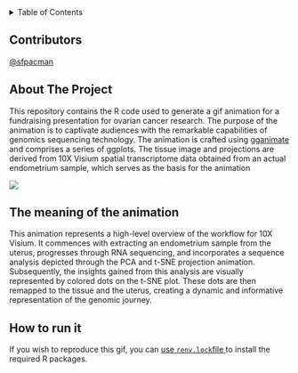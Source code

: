 <div id="top"></div>




<!-- PROJECT SHIELDS -->
<!--
*** I'm using markdown "reference style" links for readability.
*** Reference links are enclosed in brackets [ ] instead of parentheses ( ).
*** See the bottom of this document for the declaration of the reference variables
*** for contributors-url, forks-url, etc. This is an optional, concise syntax you may use.
*** https://www.markdownguide.org/basic-syntax/#reference-style-links
-->

<!-- TABLE OF CONTENTS -->
<details>
  <summary>Table of Contents</summary>
  <ol>
    <li>
      <a href="#about-the-project">About The Project</a>
        <li><a href="#prerequisites">Prerequisites</a></li>
        <li><a href="#installation">Installation</a></li>
      </ul>
    </li>
    <li><a href="#usage">Usage</a></li>
  </ol>
</details>


<!-- ABOUT THE PROJECT -->
## Contributors
[@sfpacman](https://github.com/sfpacman)

## About The Project
This repository contains the R code used to generate a gif animation for a fundraising presentation for ovarian cancer research. The purpose of the animation is to captivate audiences with the remarkable capabilities of genomics sequencing technology. The animation is crafted using [gganimate](https://gganimate.com/) and comprises a series of ggplots. The tissue image and projections are derived from 10X Visium spatial transcriptome data obtained from an actual endometrium sample, which serves as the basis for the animation


<img src="https://raw.githubusercontent.com/sfpacman/show_off/main/data/animation.gif">

<!-- About -->
## The meaning of the animation
This animation represents a high-level overview of the workflow for 10X Visium. It commences with extracting an endometrium sample from the uterus, progresses through RNA sequencing, and incorporates a sequence analysis depicted through the PCA and t-SNE projection animation. Subsequently, the insights gained from this analysis are visually represented by colored dots on the t-SNE plot. These dots are then remapped to the tissue and the uterus, creating a dynamic and informative representation of the genomic journey.

<!-- GETTING STARTED -->
## How to run it
If you wish to reproduce this gif, you can [use ```renv.lock```file ](https://rstudio.github.io/renv/articles/renv.html#collaboration) to install the required R packages.
